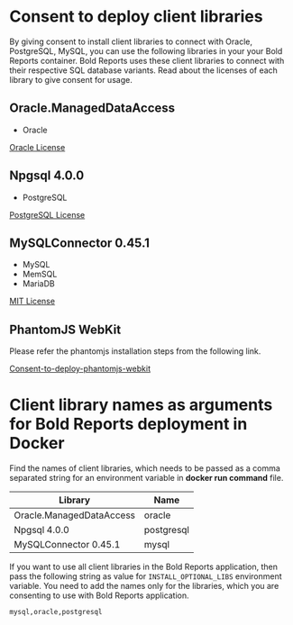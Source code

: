 # Consent to deploy client libraries

By giving consent to install client libraries to connect with Oracle, PostgreSQL, MySQL, you can use the following libraries in your your Bold Reports container. Bold Reports uses these client libraries to connect with their respective SQL database variants. Read about the licenses of each library to give consent for usage. 

## Oracle.ManagedDataAccess
* Oracle

[Oracle License](https://www.oracle.com/downloads/licenses/distribution-license.html)

## Npgsql 4.0.0
* PostgreSQL

[PostgreSQL License](https://github.com/npgsql/npgsql/blob/main/LICENSE)

## MySQLConnector 0.45.1
* MySQL
* MemSQL
* MariaDB

[MIT License](https://github.com/mysql-net/MySqlConnector/blob/master/LICENSE)


## PhantomJS WebKit

Please refer the phantomjs installation steps from the following link.
    
[Consent-to-deploy-phantomjs-webkit](../docs/install-opt-library.md)


# Client library names as arguments for Bold Reports deployment in Docker

Find the names of client libraries, which needs to be passed as a comma separated string for an environment variable in **docker run command** file.

| Library                   | Name          |
| -------------             | ------------- |
| Oracle.ManagedDataAccess  | oracle        |
| Npgsql 4.0.0              | postgresql    |
| MySQLConnector 0.45.1     | mysql         |

If you want to use all client libraries in the Bold Reports application, then pass the following string as value for `INSTALL_OPTIONAL_LIBS` environment variable. You need to add the names only for the libraries, which you are consenting to use with Bold Reports application.

`mysql,oracle,postgresql`

